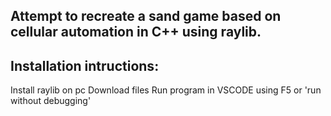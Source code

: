## Attempt to recreate a sand game based on cellular automation in C++ using raylib.


## Installation intructions: 
Install raylib on pc
Download files
Run program in VSCODE using F5 or 'run without debugging'
